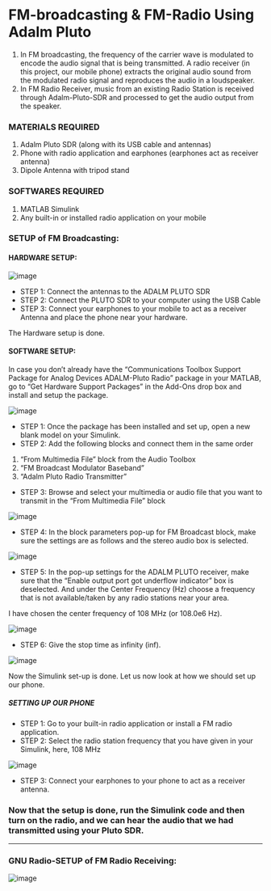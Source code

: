 # FM-broadcasting & FM-Radio Using Adalm Pluto
1. In FM broadcasting, the frequency of the carrier wave is modulated to encode the audio signal that is being transmitted. A radio receiver (in this project, our mobile phone) extracts the original audio sound from the modulated radio signal and reproduces the audio in a loudspeaker.
2. In FM Radio Receiver, music from an existing Radio Station is received through Adalm-Pluto-SDR and processed to get the audio output from the speaker. 


### MATERIALS REQUIRED

1.	Adalm Pluto SDR (along with its USB cable and antennas)
2.	Phone with radio application and earphones (earphones act as receiver antenna)
3. Dipole Antenna with tripod stand 

### SOFTWARES REQUIRED

1.	MATLAB Simulink
2.	Any built-in or installed radio application on your mobile

### SETUP of FM Broadcasting:

#### HARDWARE SETUP:

![image](https://i.postimg.cc/xjzcSZwy/Whats-App-Image-2024-08-17-at-15-12-21-1ebea232.jpg)
* STEP 1: Connect the antennas to the ADALM PLUTO SDR
* STEP 2: Connect the PLUTO SDR to your computer using the USB Cable
* STEP 3: Connect your earphones to your mobile to act as a receiver Antenna and place the phone near your hardware.

The Hardware setup is done.

#### SOFTWARE SETUP:

In case you don’t already have the “Communications Toolbox Support Package for Analog Devices ADALM-Pluto Radio” package in your MATLAB, go to “Get Hardware Support Packages” in the Add-Ons drop box and install and setup the package.

![image](https://user-images.githubusercontent.com/59824729/119100624-c5d47400-ba35-11eb-82c0-c051b479b5ed.png)


* STEP 1: Once the package has been installed and set up, open a new blank model on your Simulink. 
* STEP 2: Add the following blocks and connect them in the same order
1.	“From Multimedia File” block from the Audio Toolbox 
2.	“FM Broadcast Modulator Baseband” 
3.	“Adalm Pluto Radio Transmitter”

* STEP 3:  Browse and select your multimedia or audio file that you want  to transmit in the “From Multimedia File” block 

![image](https://user-images.githubusercontent.com/59824729/119101451-9ffb9f00-ba36-11eb-94a4-1d3b6857051f.png)

* STEP 4: In the block parameters pop-up for FM Broadcast block, make sure the settings are as follows and the stereo audio box is selected.

![image](https://user-images.githubusercontent.com/59824729/119101491-abe76100-ba36-11eb-869f-c76ce2741c0a.png)

* STEP 5: In the pop-up settings for the ADALM PLUTO receiver, make sure that the “Enable output port got underflow indicator” box is deselected. And under the Center Frequency (Hz) choose a frequency that is not available/taken by any radio stations near your area. 



I have chosen the center frequency of 108 MHz (or 108.0e6 Hz). 

![image](https://i.postimg.cc/9MHswrff/image.png)

* STEP 6: Give the stop time as infinity (inf).

![image](https://user-images.githubusercontent.com/59824729/119101671-dd602c80-ba36-11eb-8137-f5681969c965.png)
 
Now the Simulink set-up is done. Let us now look at how we should set up our phone.

##### SETTING UP OUR PHONE

* STEP 1: Go to your built-in radio application or install a FM radio application.
* STEP 2: Select the radio station frequency that you have given in your Simulink, here, 108 MHz

![image](https://i.postimg.cc/x1CQ9JkD/Whats-App-Image-2024-08-17-at-17-13-12-30da5079.jpg)

* STEP 3: Connect your earphones to your phone to act as a receiver antenna. 

### Now that the setup is done, run the Simulink code and then turn on the radio, and we can hear the audio that we had transmitted using your Pluto SDR. 

***** 

### GNU Radio-SETUP of FM Radio Receiving:
![image](https://i.postimg.cc/1RdkfYFC/Screenshot-2024-08-19-145630.png)

